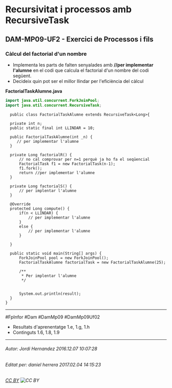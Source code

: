 # Recursivitat i processos amb RecursiveTask
## DAM-MP09-UF2 - Exercici de Processos i fils
### Càlcul del factorial d'un nombre
- Implementa les parts de falten senyalades amb **//per implementar l'alumne** en el codi que calcula el factorial d'un nombre del codi següent.
- Decideix quin pot ser el millor llindar per l'eficiència del càlcul

**FactorialTaskAlumne.java**

```java
import java.util.concurrent.ForkJoinPool;
import java.util.concurrent.RecursiveTask;
```

      public class FactorialTaskAlumne extends RecursiveTask<Long>{

      private int n;
      public static final int LLINDAR = 10;

      public FactorialTaskAlumne(int _n) {
         // per implementar l'alumne
      }

      private Long factorialR() {
          // no cal comprovar per n=1 perquè ja ho fa el seqüencial
          FactorialTask f1 = new FactorialTask(n-1);
          f1.fork();
          return //per implementar l'alumne
      }

      private Long factorialS() {
          // per implentar l'alumne
      }

      @Override
      protected Long compute() {
          if(n < LLINDAR) {
              // per implementar l'alumne
          }
          else {
              // per implementar l'alumne
          }

      }

      public static void main(String[] args) {
          ForkJoinPool pool = new ForkJoinPool();
          FactorialTaskAlumne factorialTask = new FactorialTaskAlumne(25);

          /**
           * Per implentar l'alumne
           */


          System.out.println(result);
      }
    }

---

#FpInfor #Dam #DamMp09 #DamMp09Uf02

* Resultats d'aprenentatge 1.e, 1.g, 1.h
* Continguts 1.6, 1.8, 1.9
---

###### Autor: Jordi Hernandez 2016.12.07 10:07:28
###### Editat per: daniel herrera 2017.02.04 14:15:23
###### [CC BY](https://creativecommons.org/licenses/by/4.0/) ![CC BY](https://licensebuttons.net/l/by/3.0/80x15.png)
